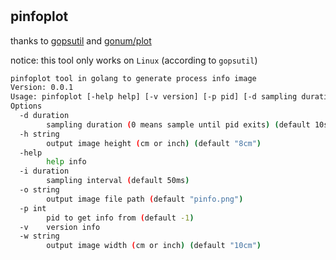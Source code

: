 #

## pinfoplot

thanks to [gopsutil](https://github.com/shirou/gopsutil) and [gonum/plot](https://github.com/gonum/plot)

notice: this tool only works on `Linux` (according to `gopsutil`)

```sh
pinfoplot tool in golang to generate process info image
Version: 0.0.1
Usage: pinfoplot [-help help] [-v version] [-p pid] [-d sampling duration] [-i sampling interval] [-w output image width (cm or inch)] [-h output image height (cm or inch)] [-o output image file path]
Options
  -d duration
        sampling duration (0 means sample until pid exits) (default 10s)
  -h string
        output image height (cm or inch) (default "8cm")
  -help
        help info
  -i duration
        sampling interval (default 50ms)
  -o string
        output image file path (default "pinfo.png")
  -p int
        pid to get info from (default -1)
  -v    version info
  -w string
        output image width (cm or inch) (default "10cm")
```
